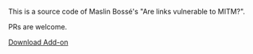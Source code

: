 This is a source code of Maslin Bossé's "Are links vulnerable to MITM?".

PRs are welcome.

[Download Add-on](https://notabug.org/writecode/cloudflare-tor/src/master/addon_chrome/vulnlink.crx)